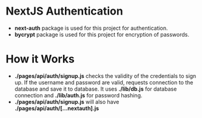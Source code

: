 # NextJS Authentication
- **next-auth** package is used for this project for authentication.
- **bycrypt** package is used for this project for encryption of passwords.

# How it Works
- **./pages/api/auth/signup.js** checks the validity of the credentials to sign up. If the username and password are valid, requests connection to the database and save it to database. It uses **./lib/db.js** for database connection and **./lib/auth.js** for password hashing.
- **./pages/api/auth/signup.js** will also have **./pages/api/auth/[...nextauth].js**